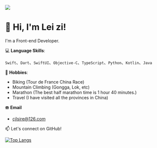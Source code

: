 ![](https://github.com/halfrost/halfrost/blob/master/icons/header_1.png)
# 👋 **Hi, I'm Lei zi!**

I'm a Front-end Developer.

💻 **Language Skills**:

`Swift`、`Dart`、`SwiftUI`、`Objective-C`、`TypeScript`、`Python`、`Kotlin`、`Java`

🚀 **Hobbies**:
- Biking (Tour de France China Race)
- Mountain Climbing (Gongga, Lok, etc)
- Marathon (The best half marathon time is 1 hour 40 minutes.)
- Travel (I have visited all the provinces in China)

☎️ **Email**
- cjlsire@126.com

📫 Let's connect on GitHub!



[![Top Langs](https://github-readme-stats.vercel.app/api/top-langs/?username=coder-cjl&layout=compact)](https://github.com/coder-cjl/github-readme-stats)

